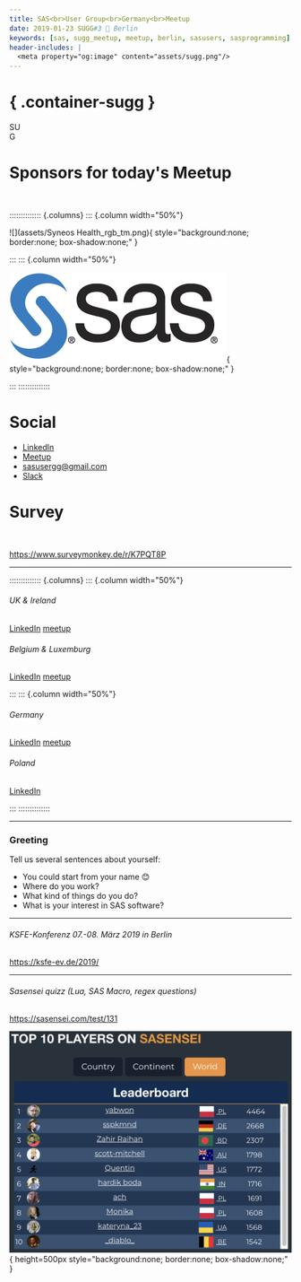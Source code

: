 ```yaml
---
title: SAS<br>User Group<br>Germany<br>Meetup
date: 2019-01-23 SUGG#3 📍 Berlin
keywords: [sas, sugg_meetup, meetup, berlin, sasusers, sasprogramming]
header-includes: |
  <meta property="og:image" content="assets/sugg.png"/>
---
```


# { .container-sugg }

<p id="sugg">
  SU<br>G<span style="text-align: center; margin: 0; background: url('assets/de.svg') center; background-size: contain; margin: auto; background-clip: text; -webkit-background-clip: text; color: transparent; text-shadow: none;">G</span>
</p>

# Sponsors for today's Meetup

<br>

:::::::::::::: {.columns}
::: {.column width="50%"}

![](assets/Syneos Health_rgb_tm.png){ style="background:none; border:none; box-shadow:none;" }

:::
::: {.column width="50%"}

![](assets/S285-sas100K.jpg){ style="background:none; border:none; box-shadow:none;" }

:::
::::::::::::::


# Social

- [LinkedIn](https://www.linkedin.com/company/sas-user-group-germany/)
- [Meetup](https://www.meetup.com/sas-user-group-germany/)
- [sasusergg@gmail.com](mailto:sasusergg@gmail.com)
- [Slack](https://sug-germany.slack.com)

# Survey

<br>

<https://www.surveymonkey.de/r/K7PQT8P>

---

<!-- # SAS User Groups in Europe -->

:::::::::::::: {.columns}
::: {.column width="50%"}

###### UK & Ireland

[LinkedIn](https://www.linkedin.com/company/suguki/) [meetup](https://www.meetup.com/suguki/)

###### Belgium & Luxemburg

[LinkedIn](https://www.linkedin.com/company/sas-user-group-belux/) [meetup](https://www.meetup.com/BeLux-SAS-User-Group/)

:::
::: {.column width="50%"}

###### Germany

[LinkedIn](https://www.linkedin.com/company/sas-user-group-germany/) [meetup](https://www.meetup.com/sas-user-group-germany/)

###### Poland

[LinkedIn](https://www.linkedin.com/groups/8675451)

:::
::::::::::::::

---

### Greeting

Tell us several sentences about yourself:

- You could start from your name 😊
- Where do you work?
- What kind of things do you do?
- What is your interest in SAS software?

---

<!-- [KSFE](http://ksfe-ev.de/cms/) -- **K**ooperation der **S**AS Anwender in **F**orschung und **E**ntwicklung e.V. -->

###### KSFE-Konferenz 07.-08. März 2019 in Berlin

<https://ksfe-ev.de/2019/>

---

###### Sasensei quizz (Lua, SAS Macro, regex questions)

<https://sasensei.com/test/131>

![](assets/sasensei-leaderboard-germany--2019-01-23.png){ height=500px style="background:none; border:none; box-shadow:none;" }
